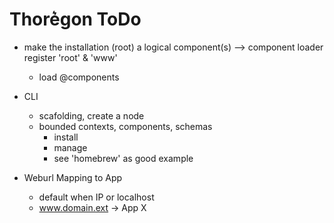 Thore͛gon ToDo
=============

- make the installation (root) a logical component(s) --> component loader register 'root' & 'www'
    - load @components

- CLI
    - scafolding, create a node
    - bounded contexts, components, schemas
        - install 
        - manage
        - see 'homebrew' as good example
 
- Weburl Mapping  to App
    - default when IP or localhost
    - www.domain.ext -> App X
